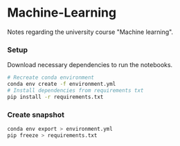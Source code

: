 # Machine-Learning
Notes regarding the university course "Machine learning".

### Setup
Download necessary dependencies to run the notebooks.
```bash
# Recreate conda environment
conda env create -f environment.yml
# Install dependencies from requirements txt
pip install -r requirements.txt
```

### Create snapshot
```bash
conda env export > environment.yml
pip freeze > requirements.txt
```